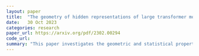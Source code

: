 ```yaml
---
layout: paper
title:  "The geometry of hidden representations of large transformer models"
date:   30 Oct 2023
categories: research
paper_url: https://arxiv.org/pdf/2302.00294
code_url: 
summary: "This paper investigates the geometric and statistical properties of representations across layers in large transformers used for self-supervised learning on various data types. The authors observe common evolution patterns, with data manifolds expanding initially, contracting at intermediate layers, and the intrinsic dimension (ID) stabilizing or peaking slightly towards the end. They find that semantic information peaks after initial expansion, a trend consistent across models and datasets. The study proposes an unsupervised method to identify layers richest in semantic content, suggesting that those at a relative ID minimum are optimal for downstream tasks."
---
```



